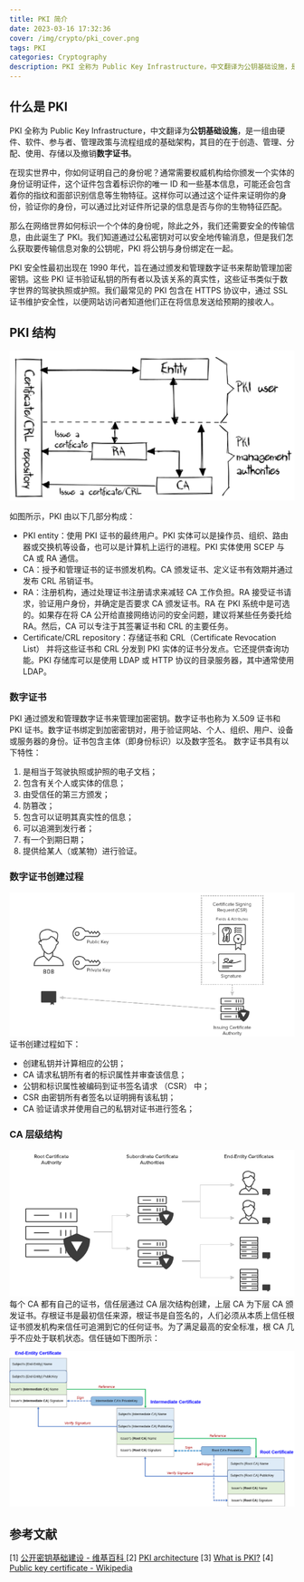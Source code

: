 ```yaml
---
title: PKI 简介
date: 2023-03-16 17:32:36
cover: /img/crypto/pki_cover.png
tags: PKI
categories: Cryptography
description: PKI 全称为 Public Key Infrastructure，中文翻译为公钥基础设施，是一组由硬件、软件、参与者、管理政策与流程组成的基础架构，其目的在于创造、管理、分配、使用、存储以及撤销数字证书。
---
```


## 什么是 PKI

PKI 全称为 Public Key Infrastructure，中文翻译为**公钥基础设施**，是一组由硬件、软件、参与者、管理政策与流程组成的基础架构，其目的在于创造、管理、分配、使用、存储以及撤销**数字证书**。

在现实世界中，你如何证明自己的身份呢？通常需要权威机构给你颁发一个实体的身份证明证件，这个证件包含着标识你的唯一 ID 和一些基本信息，可能还会包含着你的指纹和面部识别信息等生物特征。这样你可以通过这个证件来证明你的身份，验证你的身份，可以通过比对证件所记录的信息是否与你的生物特征匹配。

那么在网络世界如何标识一个个体的身份呢，除此之外，我们还需要安全的传输信息，由此诞生了 PKI。我们知道通过公私密钥对可以安全地传输消息，但是我们怎么获取要传输信息对象的公钥呢，PKI 将公钥与身份绑定在一起。

PKI 安全性最初出现在 1990 年代，旨在通过颁发和管理数字证书来帮助管理加密密钥。这些 PKI 证书验证私钥的所有者以及该关系的真实性，这些证书类似于数字世界的驾驶执照或护照。我们最常见的 PKI 包含在 HTTPS 协议中，通过 SSL 证书维护安全性，以便网站访问者知道他们正在将信息发送给预期的接收人。

## PKI 结构

![PKI architecture](/img/crypto/PKI_architecture.png)

如图所示，PKI 由以下几部分构成：

- PKI entity：使用 PKI 证书的最终用户。PKI 实体可以是操作员、组织、路由器或交换机等设备，也可以是计算机上运行的进程。PKI 实体使用 SCEP 与 CA 或 RA 通信。
- CA：授予和管理证书的证书颁发机构。CA 颁发证书、定义证书有效期并通过发布 CRL 吊销证书。
- RA：注册机构，通过处理证书注册请求来减轻 CA 工作负担。RA 接受证书请求，验证用户身份，并确定是否要求 CA 颁发证书。RA 在 PKI 系统中是可选的。如果存在将 CA 公开给直接网络访问的安全问题，建议将某些任务委托给 RA。然后，CA 可以专注于其签署证书和 CRL 的主要任务。
- Certificate/CRL repository：存储证书和 CRL（Certificate Revocation List） 并将这些证书和 CRL 分发到 PKI 实体的证书分发点。它还提供查询功能。PKI 存储库可以是使用 LDAP 或 HTTP 协议的目录服务器，其中通常使用 LDAP。

### 数字证书

PKI 通过颁发和管理数字证书来管理加密密钥。数字证书也称为 X.509 证书和 PKI 证书。数字证书绑定到加密密钥对，用于验证网站、个人、组织、用户、设备或服务器的身份。证书包含主体（即身份标识）以及数字签名。
数字证书具有以下特性： 

1. 是相当于驾驶执照或护照的电子文档；
2. 包含有关个人或实体的信息；
3. 由受信任的第三方颁发；
4. 防篡改；
5. 包含可以证明其真实性的信息；
6. 可以追溯到发行者；
7. 有一个到期日期；
8. 提供给某人（或某物）进行验证。

### 数字证书创建过程

![PKI-Certificate-Creation-Process](/img/crypto/PKI-Certificate-Creation-Process.png)
证书创建过程如下：

- 创建私钥并计算相应的公钥； 
- CA 请求私钥所有者的标识属性并审查该信息；
- 公钥和标识属性被编码到证书签名请求 （CSR） 中；
- CSR 由密钥所有者签名以证明拥有该私钥；
- CA 验证请求并使用自己的私钥对证书进行签名；

### CA 层级结构

![PKI-CA-Hierarchies-and-Root-CAs](/img/crypto/PKI-CA-Hierarchies-and-Root-CAs.png)
每个 CA 都有自己的证书，信任层通过 CA 层次结构创建，上层 CA 为下层 CA 颁发证书。存根证书是最初信任来源，根证书是自签名的，人们必须从本质上信任根证书颁发机构来信任可追溯到它的任何证书。为了满足最高的安全标准，根 CA 几乎不应处于联机状态。信任链如下图所示：

![Chain_of_trust_v2](/img/crypto/Chain_of_trust_v2.svg.png)

## 参考文献

[1]  [公开密钥基础建设 - 维基百科 ](https://zh.wikipedia.org/wiki/%E5%85%AC%E9%96%8B%E9%87%91%E9%91%B0%E5%9F%BA%E7%A4%8E%E5%BB%BA%E8%A8%AD)
[2]  [PKI architecture](https://techhub.hpe.com/eginfolib/networking/docs/switches/5130ei/5200-3946_security_cg/content/485048341.htm)
[3]  [What is PKI?](https://www.keyfactor.com/resources/what-is-pki/)
[4]  [Public key certificate - Wikipedia](https://en.wikipedia.org/wiki/Public_key_certificate)
